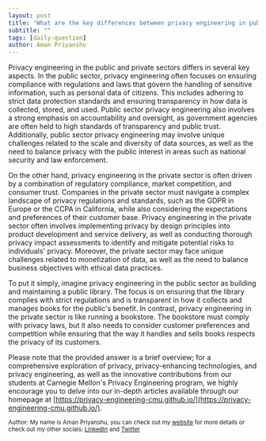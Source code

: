 ```yaml
---
layout: post
title: "What are the key differences between privacy engineering in public and private sectors?"
subtitle: ""
tags: [daily-question]
author: Aman Priyanshu
---
```


Privacy engineering in the public and private sectors differs in several key aspects. In the public sector, privacy engineering often focuses on ensuring compliance with regulations and laws that govern the handling of sensitive information, such as personal data of citizens. This includes adhering to strict data protection standards and ensuring transparency in how data is collected, stored, and used. Public sector privacy engineering also involves a strong emphasis on accountability and oversight, as government agencies are often held to high standards of transparency and public trust. Additionally, public sector privacy engineering may involve unique challenges related to the scale and diversity of data sources, as well as the need to balance privacy with the public interest in areas such as national security and law enforcement.

On the other hand, privacy engineering in the private sector is often driven by a combination of regulatory compliance, market competition, and consumer trust. Companies in the private sector must navigate a complex landscape of privacy regulations and standards, such as the GDPR in Europe or the CCPA in California, while also considering the expectations and preferences of their customer base. Privacy engineering in the private sector often involves implementing privacy by design principles into product development and service delivery, as well as conducting thorough privacy impact assessments to identify and mitigate potential risks to individuals' privacy. Moreover, the private sector may face unique challenges related to monetization of data, as well as the need to balance business objectives with ethical data practices.

To put it simply, imagine privacy engineering in the public sector as building and maintaining a public library. The focus is on ensuring that the library complies with strict regulations and is transparent in how it collects and manages books for the public's benefit. In contrast, privacy engineering in the private sector is like running a bookstore. The bookstore must comply with privacy laws, but it also needs to consider customer preferences and competition while ensuring that the way it handles and sells books respects the privacy of its customers.

Please note that the provided answer is a brief overview; for a comprehensive exploration of privacy, privacy-enhancing technologies, and privacy engineering, as well as the innovative contributions from our students at Carnegie Mellon's Privacy Engineering program, we highly encourage you to delve into our in-depth articles available through our homepage at [https://privacy-engineering-cmu.github.io/](https://privacy-engineering-cmu.github.io/).

<small>Author: My name is Aman Priyanshu, you can check out my [website](https://amanpriyanshu.github.io/) for more details or check out my other socials: [LinkedIn](https://www.linkedin.com/in/aman-priyanshu/) and [Twitter](https://twitter.com/AmanPriyanshu6)</small>
